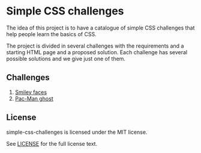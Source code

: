 # Simple CSS challenges

The idea of this project is to have a catalogue of simple CSS challenges that
help people learn the basics of CSS.

The project is divided in several challenges with the requirements and a
starting HTML page and a proposed solution. Each challenge has several possible
solutions and we give just one of them.

## Challenges

1. [Smiley faces](./challenges/1/README.md)
2. [Pac-Man ghost](./challenges/2/README.md)

## License

simple-css-challenges is licensed under the MIT license.

See [LICENSE](./LICENSE) for the full license text.

